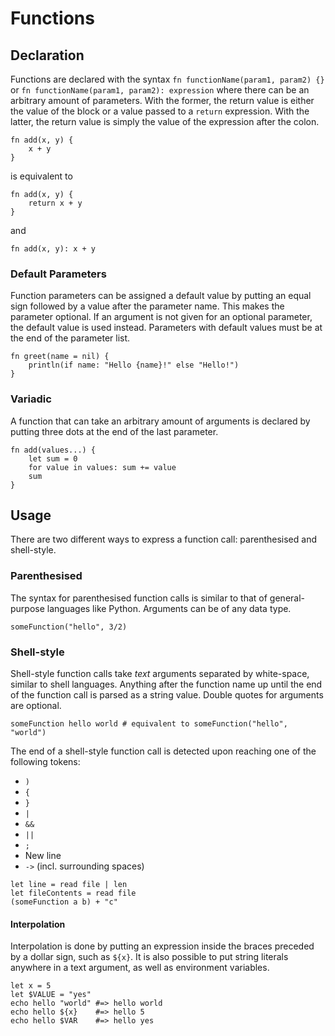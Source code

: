 # Functions

## Declaration

Functions are declared with the syntax `fn functionName(param1, param2) {}` or 
`fn functionName(param1, param2): expression` where there can be an arbitrary 
amount of parameters. With the former, the return value is either the value of 
the block or a value passed to a `return` expression. With the latter, the 
return value is simply the value of the expression after the colon.

```elk
fn add(x, y) {
    x + y
}
```

is equivalent to

```elk
fn add(x, y) {
    return x + y
}
```

and

```elk
fn add(x, y): x + y
```

### Default Parameters

Function parameters can be assigned a default value by putting an equal sign 
followed by a value after the parameter name. This makes the parameter 
optional. If an argument is not given for an optional parameter, the default 
value is used instead. Parameters with default values must be at the end of the 
parameter list.

```elk
fn greet(name = nil) {
    println(if name: "Hello {name}!" else "Hello!")
}
```

### Variadic

A function that can take an arbitrary amount of arguments is declared by 
putting three dots at the end of the last parameter.

```elk
fn add(values...) {
    let sum = 0
    for value in values: sum += value
    sum
}
```

## Usage

There are two different ways to express a function call: parenthesised and 
shell-style.

### Parenthesised

The syntax for parenthesised function calls is similar to that of 
general-purpose languages like Python. Arguments can be of any data type.

```elk
someFunction("hello", 3/2)
```

### Shell-style

Shell-style function calls take _text_ arguments separated by white-space, 
similar to shell languages. Anything after the function name up until the end 
of the function call is parsed as a string value. Double quotes for arguments 
are optional.

```elk
someFunction hello world # equivalent to someFunction("hello", "world")
```

The end of a shell-style function call is detected upon reaching one of the 
following tokens:

* `)`
* `{`
* `}`
* `|`
* `&&`
* `||`
* `;`
* New line
* `->` (incl. surrounding spaces)

```elk
let line = read file | len
let fileContents = read file
(someFunction a b) + "c"
```

#### Interpolation

Interpolation is done by putting an expression inside the braces preceded by a 
dollar sign, such as `${x}`.  It is also possible to put string literals 
anywhere in a text argument, as well as environment variables.

```elk
let x = 5
let $VALUE = "yes"
echo hello "world" #=> hello world
echo hello ${x}    #=> hello 5
echo hello $VAR    #=> hello yes
```